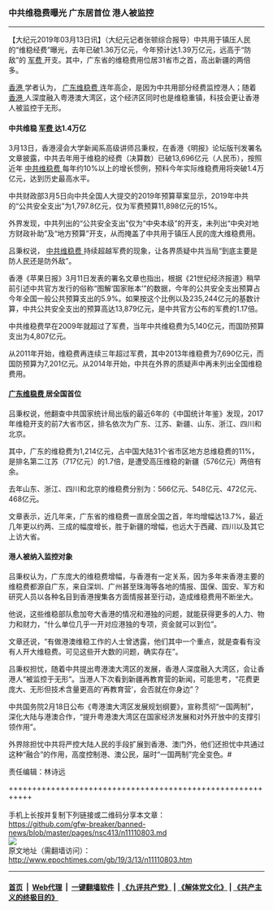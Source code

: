 ### 中共维稳费曝光 广东居首位 港人被监控
------------------------

<p>
 【大纪元2019年03月13日讯】（大纪元记者张顿综合报导）中共用于镇压人民的“维稳经费”曝光，去年已破1.36万亿元，今年预计达1.39万亿元，远高于“防敌”的
 <a href="http://www.epochtimes.com/gb/tag/%E5%86%9B%E8%B4%B9.html">
  军费
 </a>
 开支。其中，广东省的维稳费用位居31省市之首，高出新疆的两倍多。
</p>
<p>
 <a href="http://www.epochtimes.com/gb/tag/%E9%A6%99%E6%B8%AF.html">
  香港
 </a>
 学者认为，
 <a href="http://www.epochtimes.com/gb/tag/%E5%B9%BF%E4%B8%9C%E7%BB%B4%E7%A8%B3%E8%B4%B9.html">
  广东维稳费
 </a>
 连年高企，是因为中共用部分经费监控港人；随着
 <a href="http://www.epochtimes.com/gb/tag/%E9%A6%99%E6%B8%AF.html">
  香港
 </a>
 人深度融入粤港澳大湾区，这个经济区同时也是维稳重镇，科技会更让香港人被监控于无形。
</p>
<h4>
 <strong>
  中共维稳
  <a href="http://www.epochtimes.com/gb/tag/%E5%86%9B%E8%B4%B9.html">
   军费
  </a>
  达1.4万亿
 </strong>
</h4>
<p>
 3月13日，香港浸会大学新闻系高级讲师吕秉权，在香港《明报》论坛版刊发署名文章披露，中共去年用于维稳的经费（决算数）已破13,696亿元（人民币），按照近年
 <a href="http://www.epochtimes.com/gb/tag/%E4%B8%AD%E5%85%B1%E7%BB%B4%E7%A8%B3%E8%B4%B9.html">
  中共维稳费
 </a>
 每年约10%以上的增长惯例，预料今年实际维稳费用将突破1.4万亿元，达到历史最高水平。
</p>
<p>
 中共财政部3月5日向中共全国人大提交的2019年预算草案显示，2019年中共的“公共安全支出”为1,797.8亿元，仅为军费预算11,898亿元的15%。
</p>
<p>
 外界发现，中共列出的“公共安全支出”仅为“中央本级”的开支，未列出“中央对地方财政补助”及“地方预算”开支，从而掩盖了中共用于镇压人民的庞大维稳费用。
</p>
<p>
 吕秉权说，
 <a href="http://www.epochtimes.com/gb/tag/%E4%B8%AD%E5%85%B1%E7%BB%B4%E7%A8%B3%E8%B4%B9.html">
  中共维稳费
 </a>
 持续超越军费的现象，让各界质疑中共当局“到底主要是防人民还是防外敌”。
</p>
<p>
 香港《苹果日报》3月11日发表的署名文章也指出，根据《21世纪经济报道》稍早前引述中共官方发行的俗称“图解‘国家账本’”的数据，今年的公共安全支出预算占今年全国一般公共预算支出的5.9%。如果按这个比例以及235,244亿元的基数计算，中共公共安全支出的预算高达13,879亿元，是中共官方公布的军费的1.17倍。
</p>
<p>
 中共维稳费早在2009年就超过了军费，当年中共维稳费为5,140亿元，而国防预算支出为4,807亿元。
</p>
<p>
 从2011年开始，维稳费再连续三年超过军费，其中2013年维稳费为7,690亿元，而国防预算为7,201亿元。从2014年开始，中共在外界的质疑声中再未列出全国维稳费用。
</p>
<h4>
 <strong>
  <a href="http://www.epochtimes.com/gb/tag/%E5%B9%BF%E4%B8%9C%E7%BB%B4%E7%A8%B3%E8%B4%B9.html">
   广东维稳费
  </a>
  居全国首位
 </strong>
</h4>
<p>
 吕秉权说，他翻查中共国家统计局出版的最近6年的《中国统计年鉴》发现，2017年维稳开支的前7大省市区，排名依次为广东、江苏、新疆、山东、浙江、四川和北京。
</p>
<p>
 其中，广东的维稳费为1,214亿元，占中国大陆31个省市区地方总维稳费的11%，是排名第二江苏（717亿元）的1.7倍，是遭受高压维稳的新疆（576亿元）两倍有余。
</p>
<p>
 去年山东、浙江、四川和北京的维稳费分别为：566亿元、548亿元、472亿元、468亿元。
</p>
<p>
 文章表示，近几年来，广东省的维稳费一直居全国之首，年均增幅达13.7%，最近几年更以约两、三成的幅度增长，胜于新疆的增幅，也远大于西藏、四川以及其它上访大省。
</p>
<h4>
 <strong>
  港人被纳入监控对象
 </strong>
</h4>
<p>
 吕秉权认为，广东庞大的维稳费增幅，与香港有一定关系，因为多年来香港主要的维稳费都源自广东，来自深圳、广州甚至珠海等各地的情报、国保、国安、军方和研究人员以各种名目到香港搜集各方面情报甚至行动，造成维稳费用不断坐大。
</p>
<p>
 他说，这些维稳部队愈加夸大香港的情况和港独的问题，就能获得更多的人力、物力和财力，“什么单位几乎一开对应港独的专项，资金就可以到位”。
</p>
<p>
 文章还说，“有做港澳维稳工作的人士曾透露，他们其中一个重点，就是查看有没有人开大维稳费。可见这些开大数的问题，确实存在”。
</p>
<p>
 吕秉权担忧，随着中共提出粤港澳大湾区的发展，香港人深度融入大湾区，会让香港人“被监控于无形”。当港人下次看到新疆再教育营的新闻，可能思考，“花费更庞大、无形但技术含量更高的‘再教育营’，会否就在你身边”？
</p>
<p>
 中共国务院2月18日公布《粤港澳大湾区发展规划纲要》，宣称贯彻“一国两制”，深化大陆与港澳合作，“提升粤港澳大湾区在国家经济发展和对外开放中的支撑引领作用”。
</p>
<p>
 外界除担忧中共将严控大陆人民的手段扩展到香港、澳门外，他们还担忧中共通过这种“融合”的作用，高度控制港、澳公民，届时“一国两制”完全变色。#
</p>
<p>
 责任编辑：林诗远
</p>

+++++++++++++++++++++++++++++++++++++++++++++++++++++++++++<br/><br/>
手机上长按并复制下列链接或二维码分享本文章：<br/>
https://github.com/gfw-breaker/banned-news/blob/master/pages/nsc413/n11110803.md <br/>
<a href='https://github.com/gfw-breaker/banned-news/blob/master/pages/nsc413/n11110803.md'><img src='https://github.com/gfw-breaker/banned-news/blob/master/pages/nsc413/n11110803.md.png'/></a> <br/>
原文地址（需翻墙访问）：http://www.epochtimes.com/gb/19/3/13/n11110803.htm


------------------------
#### [首页](https://github.com/gfw-breaker/banned-news/blob/master/README.md) &nbsp;|&nbsp; [Web代理](https://github.com/labour-camp/helloworld) &nbsp;|&nbsp; [一键翻墙软件](https://github.com/gfw-breaker/nogfw/blob/master/README.md) &nbsp;| [《九评共产党》](https://github.com/gfw-breaker/9ping.md/blob/master/README.md#九评之一评共产党是什么) | [《解体党文化》](https://github.com/gfw-breaker/jtdwh.md/blob/master/README.md) | [《共产主义的终极目的》](https://github.com/gfw-breaker/gczydzjmd.md/blob/master/README.md)

